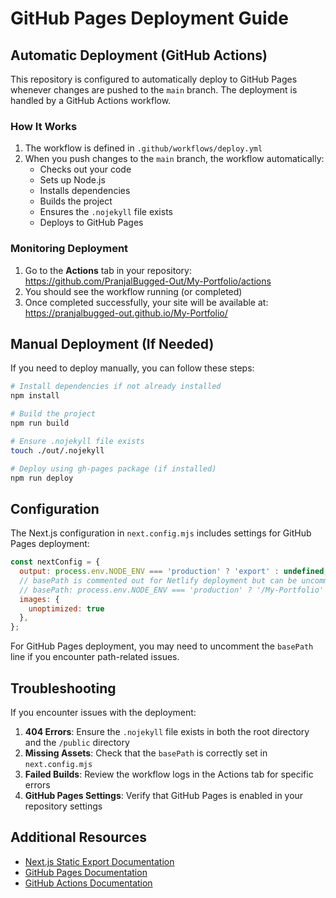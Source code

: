 # GitHub Pages Deployment Guide

## Automatic Deployment (GitHub Actions)

This repository is configured to automatically deploy to GitHub Pages whenever changes are pushed to the `main` branch. The deployment is handled by a GitHub Actions workflow.

### How It Works

1. The workflow is defined in `.github/workflows/deploy.yml`
2. When you push changes to the `main` branch, the workflow automatically:
   - Checks out your code
   - Sets up Node.js
   - Installs dependencies
   - Builds the project
   - Ensures the `.nojekyll` file exists
   - Deploys to GitHub Pages

### Monitoring Deployment

1. Go to the **Actions** tab in your repository: https://github.com/PranjalBugged-Out/My-Portfolio/actions
2. You should see the workflow running (or completed)
3. Once completed successfully, your site will be available at: https://pranjalbugged-out.github.io/My-Portfolio/

## Manual Deployment (If Needed)

If you need to deploy manually, you can follow these steps:

```bash
# Install dependencies if not already installed
npm install

# Build the project
npm run build

# Ensure .nojekyll file exists
touch ./out/.nojekyll

# Deploy using gh-pages package (if installed)
npm run deploy
```

## Configuration

The Next.js configuration in `next.config.mjs` includes settings for GitHub Pages deployment:

```javascript
const nextConfig = {
  output: process.env.NODE_ENV === 'production' ? 'export' : undefined,
  // basePath is commented out for Netlify deployment but can be uncommented for GitHub Pages
  // basePath: process.env.NODE_ENV === 'production' ? '/My-Portfolio' : '',
  images: {
    unoptimized: true
  },
};
```

For GitHub Pages deployment, you may need to uncomment the `basePath` line if you encounter path-related issues.

## Troubleshooting

If you encounter issues with the deployment:

1. **404 Errors**: Ensure the `.nojekyll` file exists in both the root directory and the `/public` directory
2. **Missing Assets**: Check that the `basePath` is correctly set in `next.config.mjs`
3. **Failed Builds**: Review the workflow logs in the Actions tab for specific errors
4. **GitHub Pages Settings**: Verify that GitHub Pages is enabled in your repository settings

## Additional Resources

- [Next.js Static Export Documentation](https://nextjs.org/docs/pages/building-your-application/deploying/static-exports)
- [GitHub Pages Documentation](https://docs.github.com/en/pages)
- [GitHub Actions Documentation](https://docs.github.com/en/actions)
